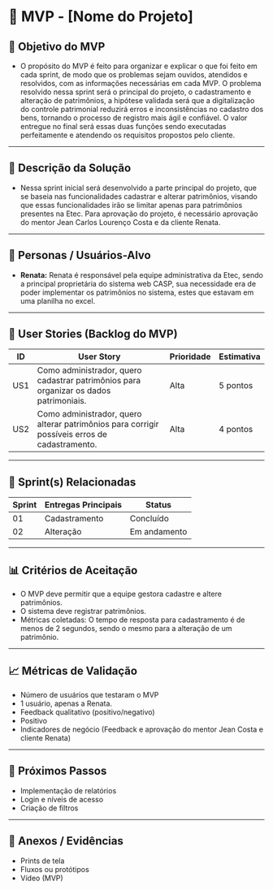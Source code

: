 # 📌 MVP - [Nome do Projeto]

## 🎯 Objetivo do MVP

-  O propósito do MVP é feito para organizar e explicar o que foi feito em cada sprint, de modo que os problemas sejam ouvidos, atendidos e resolvidos, com as informações necessárias em cada MVP. O problema resolvido nessa sprint será o principal do projeto, o cadastramento e alteração de patrimônios, a hipótese validada será que a digitalização do controle patrimonial reduzirá erros e inconsistências no cadastro dos bens, tornando o processo de registro mais ágil e confiável. O valor entregue no final será essas duas funções sendo executadas perfeitamente e atendendo os requisitos propostos pelo cliente.

---

## 📝 Descrição da Solução

- Nessa sprint inicial será desenvolvido a parte principal do projeto, que se baseia nas funcionalidades cadastrar e alterar patrimônios, visando que essas funcionalidades irão se limitar apenas para patrimônios presentes na Etec. Para aprovação do projeto, é necessário aprovação do mentor Jean Carlos Lourenço Costa e da cliente Renata.

---

## 👥 Personas / Usuários-Alvo

- **Renata:** Renata é responsável pela equipe administrativa da Etec, sendo a principal proprietária do sistema web CASP, sua necessidade era de poder implementar os patrimônios no sistema, estes que estavam em uma planilha no excel. 
 

---

## 🔑 User Stories (Backlog do MVP)
| ID  | User Story                                                                 | Prioridade | Estimativa |
|-----|-----------------------------------------------------------------------------|------------|------------|
| US1 | Como administrador, quero cadastrar patrimônios para organizar os dados patrimoniais.         | Alta       | 5 pontos   |
| US2 | Como administrador, quero alterar patrimônios para corrigir possíveis erros de cadastramento. | Alta       | 4 pontos   |

---

## 📅 Sprint(s) Relacionadas
| Sprint | Entregas Principais                          | Status   |
|--------|----------------------------------------------|----------|
| 01     | Cadastramento                   | Concluído|
| 02     | Alteração                       | Em andamento |

---

## 📊 Critérios de Aceitação
- O MVP deve permitir que a equipe gestora cadastre e altere patrimônios.
- O sistema deve registrar patrimônios. 
- Métricas coletadas: O tempo de resposta para cadastramento é de menos de 2 segundos, sendo o mesmo para a alteração de um patrimônio.

---

## 📈 Métricas de Validação
- Número de usuários que testaram o MVP
- 1 usuário, apenas a Renata.
- Feedback qualitativo (positivo/negativo)
- Positivo
- Indicadores de negócio (Feedback e aprovação do mentor Jean Costa e cliente Renata)

---

## 🚀 Próximos Passos
- Implementação de relatórios
- Login e níveis de acesso
- Criação de filtros

---

## 📂 Anexos / Evidências
- Prints de tela  
- Fluxos ou protótipos  
- Vídeo (MVP)  
